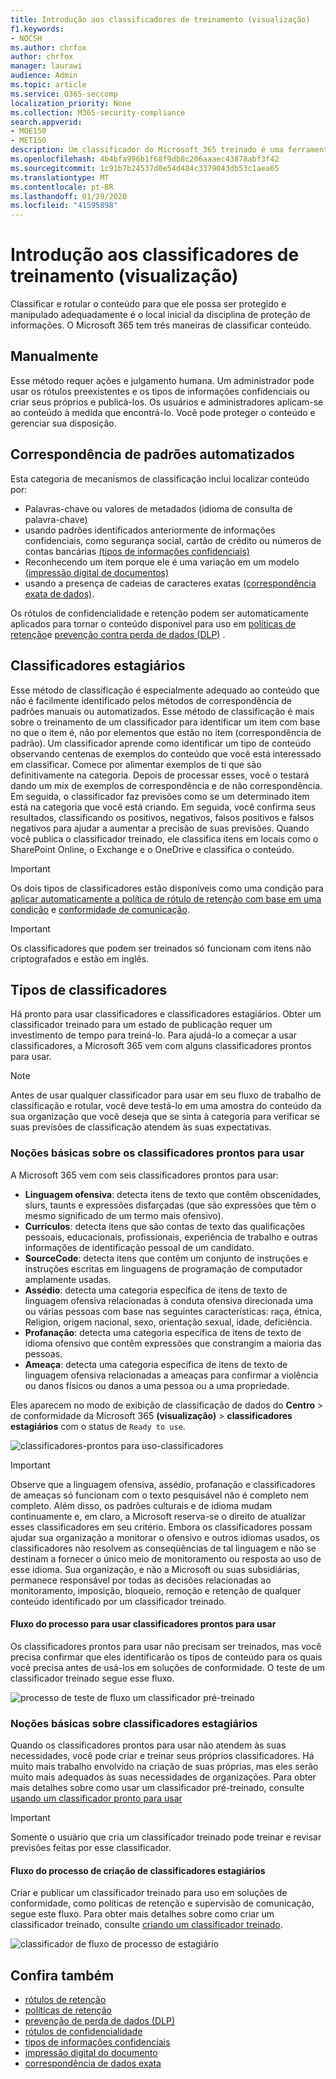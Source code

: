 ```yaml
---
title: Introdução aos classificadores de treinamento (visualização)
f1.keywords:
- NOCSH
ms.author: chrfox
author: chrfox
manager: laurawi
audience: Admin
ms.topic: article
ms.service: O365-seccomp
localization_priority: None
ms.collection: M365-security-compliance
search.appverid:
- MOE150
- MET150
description: Um classificador do Microsoft 365 treinado é uma ferramenta que você pode treinar para reconhecer vários tipos de conteúdo dando amostras positivas e negativas. Depois que o classificador for treinado, você confirmará que os resultados são precisos. Em seguida, use-o para pesquisar o conteúdo da sua organização e classificá-lo para aplicar os rótulos de retenção ou confidencialidade ou incluí-lo em políticas de retenção ou prevenção de perda de dados (DLP).
ms.openlocfilehash: 4b4bfa996b1f68f9db8c206aaaec43878abf3f42
ms.sourcegitcommit: 1c91b7b24537d0e54d484c3379043db53c1aea65
ms.translationtype: MT
ms.contentlocale: pt-BR
ms.lasthandoff: 01/29/2020
ms.locfileid: "41595898"
---
```

# <a name="getting-started-with-trainable-classifiers-preview"></a>Introdução aos classificadores de treinamento (visualização)

Classificar e rotular o conteúdo para que ele possa ser protegido e manipulado adequadamente é o local inicial da disciplina de proteção de informações. O Microsoft 365 tem três maneiras de classificar conteúdo.

## <a name="manually"></a>Manualmente

Esse método requer ações e julgamento humana. Um administrador pode usar os rótulos preexistentes e os tipos de informações confidenciais ou criar seus próprios e publicá-los. Os usuários e administradores aplicam-se ao conteúdo à medida que encontrá-lo. Você pode proteger o conteúdo e gerenciar sua disposição.

## <a name="automated-pattern-matching"></a>Correspondência de padrões automatizados

Esta categoria de mecanismos de classificação inclui localizar conteúdo por:

- Palavras-chave ou valores de metadados (idioma de consulta de palavra-chave)
- usando padrões identificados anteriormente de informações confidenciais, como segurança social, cartão de crédito ou números de contas bancárias [(tipos de informações confidenciais)](what-the-sensitive-information-types-look-for.md)
- Reconhecendo um item porque ele é uma variação em um modelo [(impressão digital de documentos)](document-fingerprinting.md)
- usando a presença de cadeias de caracteres exatas [(correspondência exata de dados)](create-custom-sensitive-information-types-with-exact-data-match-based-classification.md).

Os rótulos de confidencialidade e retenção podem ser automaticamente aplicados para tornar o conteúdo disponível para uso em [políticas de retenção](retention-policies.md)e [prevenção contra perda de dados (DLP)](data-loss-prevention-policies.md) .

## <a name="trainable-classifiers"></a>Classificadores estagiários

Esse método de classificação é especialmente adequado ao conteúdo que não é facilmente identificado pelos métodos de correspondência de padrões manuais ou automatizados. Esse método de classificação é mais sobre o treinamento de um classificador para identificar um item com base no que o item é, não por elementos que estão no item (correspondência de padrão). Um classificador aprende como identificar um tipo de conteúdo observando centenas de exemplos do conteúdo que você está interessado em classificar. Comece por alimentar exemplos de ti que são definitivamente na categoria. Depois de processar esses, você o testará dando um mix de exemplos de correspondência e de não correspondência. Em seguida, o classificador faz previsões como se um determinado item está na categoria que você está criando. Em seguida, você confirma seus resultados, classificando os positivos, negativos, falsos positivos e falsos negativos para ajudar a aumentar a precisão de suas previsões. Quando você publica o classificador treinado, ele classifica itens em locais como o SharePoint Online, o Exchange e o OneDrive e classifica o conteúdo.

> [!IMPORTANT]
> Os dois tipos de classificadores estão disponíveis como uma condição para [aplicar automaticamente a política de rótulo de retenção com base em uma condição](labels.md#applying-a-retention-label-automatically-based-on-conditions) e [conformidade de comunicação](communication-compliance.md).

> [!IMPORTANT]
> Os classificadores que podem ser treinados só funcionam com itens não criptografados e estão em inglês.

## <a name="types-of-classifiers"></a>Tipos de classificadores

Há pronto para usar classificadores e classificadores estagiários. Obter um classificador treinado para um estado de publicação requer um investimento de tempo para treiná-lo. Para ajudá-lo a começar a usar classificadores, a Microsoft 365 vem com alguns classificadores prontos para usar.

> [!NOTE]
> Antes de usar qualquer classificador para usar em seu fluxo de trabalho de classificação e rotular, você deve testá-lo em uma amostra do conteúdo da sua organização que você deseja que se sinta à categoria para verificar se suas previsões de classificação atendem às suas expectativas.

### <a name="understanding-ready-to-use-classifiers"></a>Noções básicas sobre os classificadores prontos para usar

A Microsoft 365 vem com seis classificadores prontos para usar:

- **Linguagem ofensiva**: detecta itens de texto que contêm obscenidades, slurs, taunts e expressões disfarçadas (que são expressões que têm o mesmo significado de um termo mais ofensivo).
- **Currículos**: detecta itens que são contas de texto das qualificações pessoais, educacionais, profissionais, experiência de trabalho e outras informações de identificação pessoal de um candidato.
- **SourceCode**: detecta itens que contêm um conjunto de instruções e instruções escritas em linguagens de programação de computador amplamente usadas.
- **Assédio**: detecta uma categoria específica de itens de texto de linguagem ofensiva relacionadas à conduta ofensiva direcionada uma ou várias pessoas com base nas seguintes características: raça, étnica, Religion, origem nacional, sexo, orientação sexual, idade, deficiência.
- **Profanação**: detecta uma categoria específica de itens de texto de idioma ofensivo que contêm expressões que constrangim a maioria das pessoas.
- **Ameaça**: detecta uma categoria específica de itens de texto de linguagem ofensiva relacionadas a ameaças para confirmar a violência ou danos físicos ou danos a uma pessoa ou a uma propriedade.

Eles aparecem no modo de exibição de classificação de dados do **Centro** > de conformidade da Microsoft 365 **(visualização)** > **classificadores estagiários** com o status de `Ready to use`.

![classificadores-prontos para uso-classificadores](media/classifiers-ready-to-use-classifiers.png)

> [!IMPORTANT]
> Observe que a linguagem ofensiva, assédio, profanação e classificadores de ameaças só funcionam com o texto pesquisável não é completo nem completo.  Além disso, os padrões culturais e de idioma mudam continuamente e, em claro, a Microsoft reserva-se o direito de atualizar esses classificadores em seu critério. Embora os classificadores possam ajudar sua organização a monitorar o ofensivo e outros idiomas usados, os classificadores não resolvem as conseqüências de tal linguagem e não se destinam a fornecer o único meio de monitoramento ou resposta ao uso de esse idioma. Sua organização, e não a Microsoft ou suas subsidiárias, permanece responsável por todas as decisões relacionadas ao monitoramento, imposição, bloqueio, remoção e retenção de qualquer conteúdo identificado por um classificador treinado.

#### <a name="process-flow-for-using-ready-to-use-classifiers"></a>Fluxo do processo para usar classificadores prontos para usar

Os classificadores prontos para usar não precisam ser treinados, mas você precisa confirmar que eles identificarão os tipos de conteúdo para os quais você precisa antes de usá-los em soluções de conformidade. O teste de um classificador treinado segue esse fluxo.

![processo de teste de fluxo um classificador pré-treinado](media/classifier-pre-trained-classifier-flow.png)

### <a name="understanding-trainable-classifiers"></a>Noções básicas sobre classificadores estagiários

Quando os classificadores prontos para usar não atendem às suas necessidades, você pode criar e treinar seus próprios classificadores. Há muito mais trabalho envolvido na criação de suas próprias, mas eles serão muito mais adequados às suas necessidades de organizações. Para obter mais detalhes sobre como usar um classificador pré-treinado, consulte [usando um classificador pronto para usar](classifier-using-a-ready-to-use-classifier.md)

> [!IMPORTANT]
> Somente o usuário que cria um classificador treinado pode treinar e revisar previsões feitas por esse classificador.

#### <a name="process-flow-for-creating-trainable-classifiers"></a>Fluxo do processo de criação de classificadores estagiários

Criar e publicar um classificador treinado para uso em soluções de conformidade, como políticas de retenção e supervisão de comunicação, segue este fluxo. Para obter mais detalhes sobre como criar um classificador treinado, consulte [criando um classificador treinado](classifier-creating-a-trainable-classifier.md).

![classificador de fluxo de processo de estagiário](media/classifier-trainable-classifier-flow.png)

## <a name="see-also"></a>Confira também

- [rótulos de retenção](labels.md)
- [políticas de retenção](retention-policies.md)
- [prevenção de perda de dados (DLP)](data-loss-prevention-policies.md)
- [rótulos de confidencialidade](sensitivity-labels.md)
- [tipos de informações confidenciais](what-the-sensitive-information-types-look-for.md)
- [impressão digital do documento](document-fingerprinting.md)
- [correspondência de dados exata](create-custom-sensitive-information-types-with-exact-data-match-based-classification.md)
